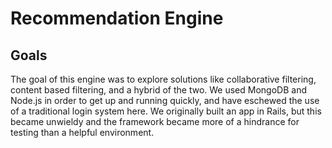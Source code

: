 # Recommendation Engine
## Goals
The goal of this engine was to explore solutions like collaborative filtering, content based filtering, and a hybrid of the two. 
We used MongoDB and Node.js in order to get up and running quickly, and have eschewed the use of a traditional login system here.
We originally built an app in Rails, but this became unwieldy and the framework became more of a hindrance for testing than a helpful environment.
